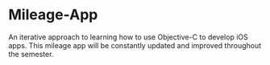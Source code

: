 Mileage-App
===========

An iterative approach to learning how to use Objective-C to develop iOS apps. This mileage app will be constantly updated and improved throughout the semester.